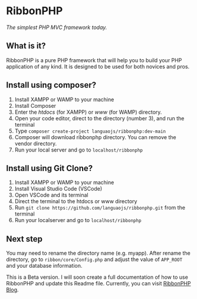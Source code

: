 # RibbonPHP
*The simplest PHP MVC framework today.*

## What is it?

RibbonPHP is a pure PHP framework that will help you to build your PHP application of any kind. It is designed to be used for both novices and pros.

## Install using composer?

1. Install XAMPP or WAMP to your machine
2. Install Composer
3. Enter the *htdocs* (for XAMPP) or *www* (for WAMP) directory.
4. Open your code editor, direct to the directory (number 3), and run the terminal
5. Type `composer create-project languaojs/ribbonphp:dev-main`
6. Composer will download ribbonphp directory. You can remove the vendor directory.
7. Run your local server and go to `localhost/ribbonphp`

## Install using Git Clone?
1. Install XAMPP or WAMP to your machine
2. Install Visual Studio Code (VSCode)
3. Open VSCode and its terminal
4. Direct the terminal to the htdocs or www directory
5. Run `git clone https://github.com/languaojs/ribbonphp.git` from the terminal
6. Run your localserver and go to `localhost/ribbonphp`

## Next step

You may need to rename the directory name (e.g. myapp). After rename the directory, go to `ribbon/core/Config.php` and adjust the value of `APP_ROOT` and your database information.

This is a Beta version. I will soon create a full documentation of how to use RibbonPHP and update this Readme file. Currently, you can visit [RibbonPHP Blog](https://ribbonphp.blogspot.com).